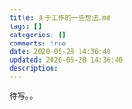 ```yaml
---
title: 关于工作的一些想法.md
tags: []
categories: []
comments: true
date: 2020-05-28 14:36:40
updated: 2020-05-28 14:36:40
description: 
---
```


<!-- 0. 工作的目的

1. 浮于表面，不用思考

2. 重复性，还是不用思考 -->

待写。。
